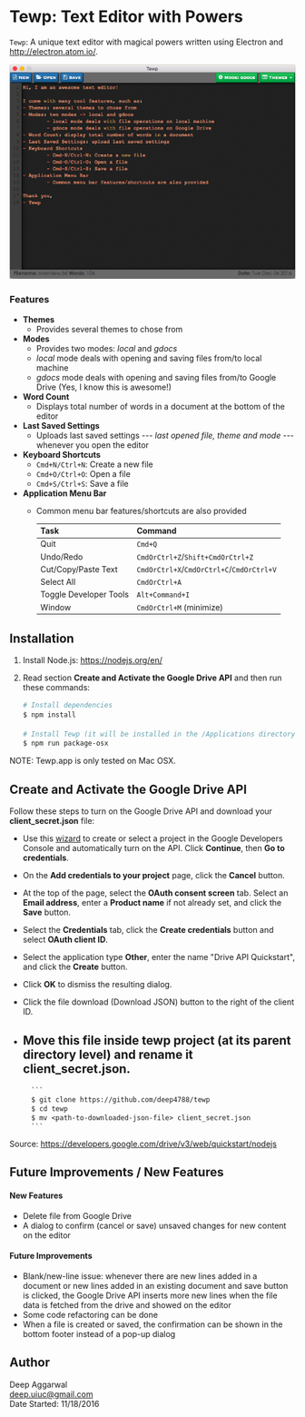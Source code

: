 # Tewp: Text Editor with Powers

`Tewp`: A unique text editor with magical powers written using Electron and <http://electron.atom.io/>.

<p align="center">
    <img src="resources/images/appImageSmall.png">
</p>

### Features
- **Themes**
    - Provides several themes to chose from
- **Modes**
    - Provides two modes: *local* and *gdocs*
    - *local* mode deals with opening and saving files from/to local machine
    - *gdocs* mode deals with opening and saving files from/to Google Drive (Yes, I know this is awesome!)
- **Word Count**
    - Displays total number of words in a document at the bottom of the editor
- **Last Saved Settings**
    - Uploads last saved settings --- *last opened file, theme and mode* --- whenever you open the editor
- **Keyboard Shortcuts**
    - `Cmd+N/Ctrl+N`: Create a new file
    - `Cmd+O/Ctrl+O`: Open a file
    - `Cmd+S/Ctrl+S`: Save a file
- **Application Menu Bar**
    - Common menu bar features/shortcuts are also provided

        Task | Command
        --- | ---
        Quit | `Cmd+Q`
        Undo/Redo | `CmdOrCtrl+Z`/`Shift+CmdOrCtrl+Z`
        Cut/Copy/Paste Text | `CmdOrCtrl+X`/`CmdOrCtrl+C`/`CmdOrCtrl+V`
        Select All | `CmdOrCtrl+A`
        Toggle Developer Tools | `Alt+Command+I`
        Window | `CmdOrCtrl+M` (minimize)

Installation
------------
1. Install Node.js: <https://nodejs.org/en/>
2. Read section **Create and Activate the Google Drive API** and then run these commands:

    ```sh
    # Install dependencies
    $ npm install

    # Install Tewp (it will be installed in the /Applications directory where all your apps live)
    $ npm run package-osx
    ```

NOTE: Tewp.app is only tested on Mac OSX.

Create and Activate the Google Drive API
----------------------------------------

Follow these steps to turn on the Google Drive API and download your **client_secret.json** file:

- Use this [wizard](https://console.developers.google.com/flows/enableapi?apiid=drive) to create or select a project in the Google Developers Console and automatically turn on the API. Click **Continue**, then **Go to credentials**.
- On the **Add credentials to your project** page, click the **Cancel** button.
- At the top of the page, select the **OAuth consent screen** tab. Select an **Email address**, enter a **Product name** if not already set, and click the **Save** button.
- Select the **Credentials** tab, click the **Create credentials** button and select **OAuth client ID**.
- Select the application type **Other**, enter the name "Drive API Quickstart", and click the **Create** button.
- Click **OK** to dismiss the resulting dialog.
- Click the file download (Download JSON) button to the right of the client ID.
- Move this file inside **tewp** project (at its parent directory level) and rename it **client_secret.json**.
    -  

        ```
        $ git clone https://github.com/deep4788/tewp
        $ cd tewp
        $ mv <path-to-downloaded-json-file> client_secret.json
        ```

Source: <https://developers.google.com/drive/v3/web/quickstart/nodejs>

Future Improvements / New Features
----------------------------------
#### New Features
- Delete file from Google Drive
- A dialog to confirm (cancel or save) unsaved changes for new content on the editor

#### Future Improvements
- Blank/new-line issue: whenever there are new lines added in a document or new lines added in an existing document and save button is clicked, the Google Drive API inserts more new lines when the file data is fetched from the drive and showed on the editor
- Some code refactoring can be done
- When a file is created or saved, the confirmation can be shown in the bottom footer instead of a pop-up dialog

Author
------
Deep Aggarwal  
deep.uiuc@gmail.com  
Date Started: 11/18/2016  
